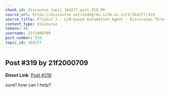 ```yaml
---
chunk_id: discourse_topic_164277_post_319_00
source_url: https://discourse.onlinedegree.iitm.ac.in/t/164277/319
source_title: Project 1 - LLM-based Automation Agent - Discussion Thread [TDS Jan 2025]
content_type: discourse
tokens: 46
username: 21f2000709
post_number: 319
topic_id: 164277
---
```


## Post #319 by 21f2000709

**Direct Link**: [Post #319](https://discourse.onlinedegree.iitm.ac.in/t/164277/319)

sure!! how can I help?
